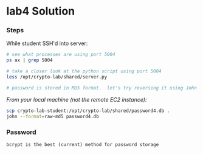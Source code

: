 # lab4 Solution

### Steps

While student SSH'd into server:
```bash
# see what processes are using port 5004
ps ax | grep 5004

# take a closer look at the python script using port 5004
less /opt/crypto-lab/shared/server.py

# password is stored in MD5 format.  let's try reversing it using John the Ripper.
```

*From your local machine (not the remote EC2 instance):*
```bash
scp crypto-lab-student:/opt/crypto-lab/shared/password4.db .
john --format=raw-md5 password4.db
```

### Password

```
bcrypt is the best (current) method for password storage
```
